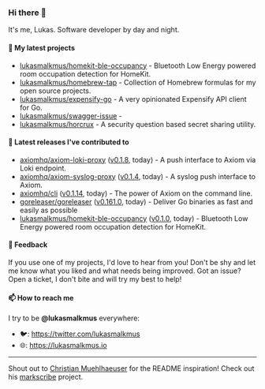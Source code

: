 ### Hi there 👋

It's me, Lukas. Software developer by day and night.

#### 🌱 My latest projects

- [lukasmalkmus/homekit-ble-occupancy](https://github.com/lukasmalkmus/homekit-ble-occupancy) - Bluetooth Low Energy powered room occupation detection for HomeKit.
- [lukasmalkmus/homebrew-tap](https://github.com/lukasmalkmus/homebrew-tap) - Collection of Homebrew formulas for my open source projects.
- [lukasmalkmus/expensify-go](https://github.com/lukasmalkmus/expensify-go) - A very opinionated Expensify API client for Go.
- [lukasmalkmus/swagger-issue](https://github.com/lukasmalkmus/swagger-issue) - 
- [lukasmalkmus/horcrux](https://github.com/lukasmalkmus/horcrux) - A security question based secret sharing utility.

#### 🔭 Latest releases I've contributed to

- [axiomhq/axiom-loki-proxy](https://github.com/axiomhq/axiom-loki-proxy) ([v0.1.8](https://github.com/axiomhq/axiom-loki-proxy/releases/tag/v0.1.8), today) - A push interface to Axiom via Loki endpoint.
- [axiomhq/axiom-syslog-proxy](https://github.com/axiomhq/axiom-syslog-proxy) ([v0.1.4](https://github.com/axiomhq/axiom-syslog-proxy/releases/tag/v0.1.4), today) - A syslog push interface to Axiom.
- [axiomhq/cli](https://github.com/axiomhq/cli) ([v0.1.14](https://github.com/axiomhq/cli/releases/tag/v0.1.14), today) - The power of Axiom on the command line.
- [goreleaser/goreleaser](https://github.com/goreleaser/goreleaser) ([v0.161.0](https://github.com/goreleaser/goreleaser/releases/tag/v0.161.0), today) - Deliver Go binaries as fast and easily as possible
- [lukasmalkmus/homekit-ble-occupancy](https://github.com/lukasmalkmus/homekit-ble-occupancy) ([v0.1.0](https://github.com/lukasmalkmus/homekit-ble-occupancy/releases/tag/v0.1.0), today) - Bluetooth Low Energy powered room occupation detection for HomeKit.

#### 💬 Feedback

If you use one of my projects, I'd love to hear from you! Don't be shy and let
me know what you liked and what needs being improved. Got an issue? Open a
ticket, I don't bite and will try my best to help!

#### 📫 How to reach me

I try to be **@lukasmalkmus** everywhere:

- 🐦: https://twitter.com/lukasmalkmus
- 🌐: https://lukasmalkmus.io

---

Shout out to [Christian Muehlhaeuser](https://github.com/muesli) for the README
inspiration! Check out his [markscribe](https://github.com/muesli/markscribe)
project.

